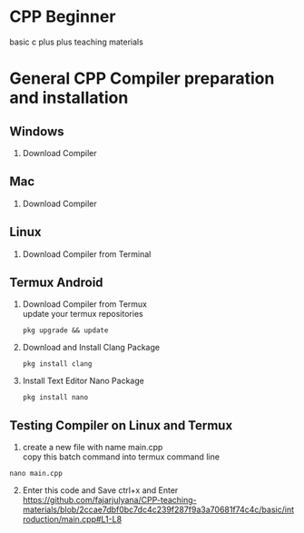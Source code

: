 # CPP Beginner
basic c plus plus teaching materials
# General CPP Compiler preparation and installation
## Windows
1. Download Compiler 
## Mac
1. Download Compiler
## Linux
1. Download Compiler from Terminal
## Termux Android
1. Download Compiler from Termux <br>
   update your termux repositories

   ```
   pkg upgrade && update 

   ```
2. Download and Install Clang Package
   ```
   pkg install clang
   ```
3. Install Text Editor Nano Package
   ```
   pkg install nano
   ```
## Testing Compiler on Linux and Termux

 1. create a new file with name main.cpp <br>
   copy this batch command into termux command line
   ```
   nano main.cpp
   ```
   
  2. Enter this code and Save ctrl+x and Enter
   https://github.com/fajarjulyana/CPP-teaching-materials/blob/2ccae7dbf0bc7dc4c239f287f9a3a70681f74c4c/basic/introduction/main.cpp#L1-L8
